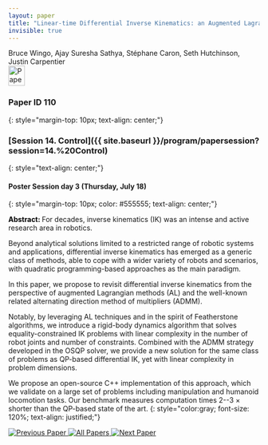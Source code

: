 ```yaml
---
layout: paper
title: "Linear-time Differential Inverse Kinematics: an Augmented Lagrangian Perspective"
invisible: true
---
```

<div class="paper-authors">
<div class="paper-author-box">
    <div class="paper-author-name">Bruce Wingo, Ajay Suresha Sathya, Stéphane Caron, Seth Hutchinson, Justin Carpentier</div>
    <div class="paper-author-uni"></div>
</div>

</div><div class="paper-pdf">
                <div> <a href="https://www.roboticsproceedings.org/rss20/p110.pdf"><img src="{{ site.baseurl }}/images/paper_link.png" alt="Paper Website" width = "33"  height = "40"/></a> </div>
                </div>

### Paper ID 110
{: style="margin-top: 10px; text-align: center;"}

### [Session 14. Control]({{ site.baseurl }}/program/papersession?session=14.%20Control)
{: style="text-align: center;"}

#### Poster Session day 3 (Thursday, July 18)
{: style="margin-top: 10px; color: #555555; text-align: center;"}

<b style="color: black;">Abstract: </b>For decades, inverse kinematics (IK) was an intense and active research area in robotics.
 

 Beyond analytical solutions limited to a restricted range of robotic systems and applications, differential inverse kinematics has emerged as a generic class of methods, able to cope with a wider variety of robots and scenarios, with quadratic programming-based approaches as the main paradigm.
 

 In this paper, we propose to revisit differential inverse kinematics from the perspective of augmented Lagrangian methods (AL) and the well-known related alternating direction method of multipliers (ADMM).
 

 Notably, by leveraging AL techniques and in the spirit of Featherstone algorithms, we introduce a rigid-body dynamics algorithm that solves equality-constrained IK problems with linear complexity in the number of robot joints and number of constraints. Combined with the ADMM strategy developed in the OSQP solver, we provide a new solution for the same class of problems as QP-based differential IK, yet with linear complexity in problem dimensions.
 

 We propose an open-source C++ implementation of this approach, which we validate on a large set of problems including manipulation and humanoid locomotion tasks. Our benchmark measures computation times 2--3 $\times$ shorter than the QP-based state of the art.
{: style="color:gray; font-size: 120%; text-align: justified;"}


<div class="paper-menu">
<a href="{{ site.baseurl }}/program/papers/109/"> <img src="{{ site.baseurl }}/images/previous_paper_icon.png" alt="Previous Paper" title="Previous Paper"/> </a>
<a href="{{ site.baseurl }}/program/papers"><img src="{{ site.baseurl }}/images/overview_icon.png" alt="All Papers" title="All Papers"/> </a>
<a href="{{ site.baseurl }}/program/papers/111/"> <img src="{{ site.baseurl }}/images/next_paper_icon.png" alt="Next Paper" title="Next Paper"/> </a>

</div>
